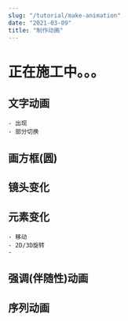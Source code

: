 ```yaml
---
slug: "/tutorial/make-animation"
date: "2021-03-09"
title: "制作动画"
---
```


# 正在施工中。。。

## 文字动画
    - 出现
    - 部分切换

## 画方框(圆)
## 镜头变化
## 元素变化
    - 移动
    - 2D/3D旋转
    - 
## 强调(伴随性)动画
## 序列动画